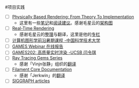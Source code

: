 #项目实践

- [ ] [Physically Based Rendering: From Theory To Implementation](https://link.zhihu.com/?target=https%3A//www.pbr-book.org/3ed-2018/contents)
	- 这里有一些[笔记](https://link.zhihu.com/?target=https%3A//dezeming.top/%3Fpage_id%3D50)和[阅读建议](https://www.zhihu.com/question/309420057/answer/652338038)。感谢毛星云的[架构图](https://link.zhihu.com/?target=https%3A//raw.githubusercontent.com/QianMo/PBR-White-Paper/master/media/PBR-White-Paper-Knowledge-Architecture-1.0.png)
- [ ] [Real-Time Rendering](https://link.zhihu.com/?target=https%3A//www.realtimerendering.com/)
	- 感谢毛星云的[整理](https://zhuanlan.zhihu.com/p/26259772)与翻译，这里是他的[专栏](https://www.zhihu.com/column/game-programming)  
- [ ] [计算机图形学前沿暑期课程 -中国科学技术大学](https://link.zhihu.com/?target=https%3A//space.bilibili.com/1598639097/video)
- [ ] [GAMES Webinar 在线报告](https://link.zhihu.com/?target=https%3A//space.bilibili.com/512313464)
- [ ] [GAMES202: 高质量实时渲染 -UCSB 闫令琪](https://link.zhihu.com/?target=https%3A//sites.cs.ucsb.edu/~lingqi/teaching/games202.html)
- [ ] [Ray Tracing Gems Series](https://link.zhihu.com/?target=https%3A//www.realtimerendering.com/raytracinggems/)
	- 感谢「Vinjn张静」组织的[翻译](https://link.zhihu.com/?target=https%3A//item.jd.com/10037028085354.html)
- [ ] [Filament Core Documentation](https://link.zhihu.com/?target=https%3A//google.github.io/filament/documentation/)
	- 感谢「Jerkwin」的[翻译](https://link.zhihu.com/?target=https%3A//github.com/Jerkwin/filamentcn)
- [ ] [SIGGRAPH articles](https://link.zhihu.com/?target=https%3A//kesen.realtimerendering.com/)
